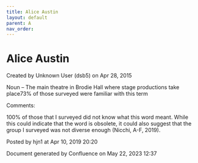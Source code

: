 ```yaml
---
title: Alice Austin
layout: default
parent: A
nav_order:
---
```


# Alice Austin

Created by  Unknown User (dsb5) on Apr 28, 2015

Noun – The main theatre in Brodie Hall where stage productions take place73% of those surveyed were familiar with this term

Comments:

100% of those that I surveyed did not know what this word meant. While this could indicate that the word is obsolete, it could also suggest that the group I surveyed was not diverse enough (Nicchi, A-F, 2019). 

Posted by hjn1 at Apr 10, 2019 20:20

Document generated by Confluence on May 22, 2023 12:37


